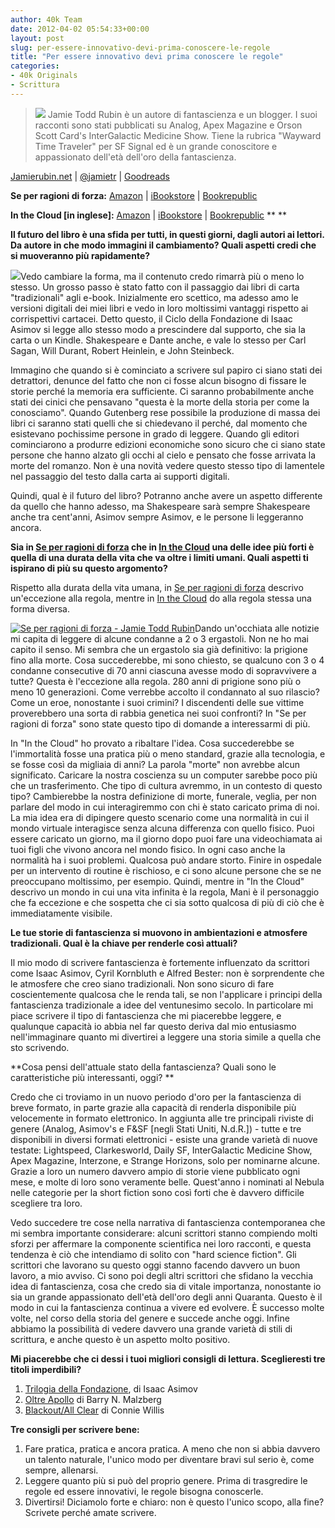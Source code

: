 ```yaml
---
author: 40k Team
date: 2012-04-02 05:54:33+00:00
layout: post
slug: per-essere-innovativo-devi-prima-conoscere-le-regole
title: "Per essere innovativo devi prima conoscere le regole"
categories:
- 40k Originals
- Scrittura
---
```


> ![](http://www.40kbooks.com/wp-content/uploads/IMG_0341.jpg) Jamie Todd Rubin è un autore di fantascienza e un blogger. I suoi racconti sono stati pubblicati su Analog, Apex Magazine e Orson Scott Card's InterGalactic Medicine Show. Tiene la rubrica "Wayward Time Traveler" per SF Signal ed è un grande conoscitore e appassionato dell'età dell'oro della fantascienza.

[Jamierubin.net](http://www.jamierubin.net/) | [@jamietr](http://twitter.com/#%21/jamietr) | [Goodreads](http://www.goodreads.com/author/show/4025598.Jamie_Todd_Rubin)

**Se per ragioni di forza:** [Amazon](http://www.amazon.it/dp/B007FWNTFO) | [iBookstore](http://itunes.apple.com/it/book/se-per-ragioni-di-forza/id506653090?mt=11) | [Bookrepublic](http://www.bookrepublic.it/book/9788865860960-se-per-ragioni-di-forza/)

**In the Cloud [in inglese]:** [Amazon](http://www.amazon.it/In-The-Cloud-ebook/dp/B00725C9U0/ref=sr_1_3?s=digital-text&ie=UTF8&qid=1332748780&sr=1-3) | [iBookstore](http://itunes.apple.com/it/book/in-the-cloud/id498253447?mt=11) | [Bookrepublic](http://www.bookrepublic.it/book/9788865860915-in-the-cloud/)
**
**


**Il futuro del libro è una sfida per tutti, in questi giorni, dagli autori ai lettori. Da autore in che modo immagini il cambiamento? Quali aspetti credi che si muoveranno più rapidamente?**

![](http://www.40kbooks.com/wp-content/uploads/rubin-cloud7_GB_ok.jpeg)Vedo cambiare la forma, ma il contenuto credo rimarrà più o meno lo stesso. Un grosso passo è stato fatto con il passaggio dai libri di carta "tradizionali" agli e-book. Inizialmente ero scettico, ma adesso amo le versioni digitali dei miei libri e vedo in loro moltissimi vantaggi rispetto ai corrispettivi cartacei. Detto questo, il Ciclo della Fondazione di Isaac Asimov si legge allo stesso modo a prescindere dal supporto, che sia la carta o un Kindle. Shakespeare e Dante anche, e vale lo stesso per Carl Sagan, Will Durant, Robert Heinlein, e John Steinbeck.

Immagino che quando si è cominciato a scrivere sul papiro ci siano stati dei detrattori, denunce del fatto che non ci fosse alcun bisogno di fissare le storie perché la memoria era sufficiente. Ci saranno probabilmente anche stati dei cinici che pensavano "questa è la morte della storia per come la conosciamo". Quando Gutenberg rese possibile la produzione di massa dei libri ci saranno stati quelli che si chiedevano il perché, dal momento che esistevano pochissime persone in grado di leggere. Quando gli editori cominciarono a produrre edizioni economiche sono sicuro che ci siano state persone che hanno alzato gli occhi al cielo e pensato che fosse arrivata la morte del romanzo. Non è una novità vedere questo stesso tipo di lamentele nel passaggio del testo dalla carta ai supporti digitali.

Quindi, qual è il futuro del libro? Potranno anche avere un aspetto differente da quello che hanno adesso, ma Shakespeare sarà sempre Shakespeare anche tra cent'anni, Asimov sempre Asimov, e le persone li leggeranno ancora.

**Sia in [Se per ragioni di forza](http://www.amazon.it/dp/B007FWNTFO) che in [In the Cloud](http://www.amazon.com/In-The-Cloud-ebook/dp/B00725C9U0/ref=sr_1_3?s=digital-text&ie=UTF8&qid=1332748780&sr=1-3) una delle idee più forti è quella di una durata della vita che va oltre i limiti umani. Quali aspetti ti ispirano di più su questo argomento?**

Rispetto alla durata della vita umana, in [Se per ragioni di forza](http://www.amazon.it/dp/B007FWNTFO) descrivo un'eccezione alla regola, mentre in [In the Cloud](http://www.amazon.com/In-The-Cloud-ebook/dp/B00725C9U0/ref=sr_1_3?s=digital-text&ie=UTF8&qid=1332748780&sr=1-3) do alla regola stessa una forma diversa.

[![Se per ragioni di forza - Jamie Todd Rubin](http://40k.it/wp-content/uploads/2012/03/9788865860960.jpeg)](http://40k.it/wp-content/uploads/2012/03/9788865860960.jpeg)Dando un'occhiata alle notizie mi capita di leggere di alcune condanne a 2 o 3 ergastoli. Non ne ho mai capito il senso. Mi sembra che un ergastolo sia già definitivo: la prigione fino alla morte. Cosa succederebbe, mi sono chiesto, se qualcuno con 3 o 4 condanne consecutive di 70 anni ciascuna avesse modo di sopravvivere a tutte? Questa è l'eccezione alla regola. 280 anni di prigione sono più o meno 10 generazioni. Come verrebbe accolto il condannato al suo rilascio? Come un eroe, nonostante i suoi crimini? I discendenti delle sue vittime proverebbero una sorta di rabbia genetica nei suoi confronti? In "Se per ragioni di forza" sono state questo tipo di domande a interessarmi di più.

In "In the Cloud" ho provato a ribaltare l'idea. Cosa succederebbe se l'immortalità fosse una pratica più o meno standard, grazie alla tecnologia, e se fosse così da migliaia di anni? La parola "morte" non avrebbe alcun significato. Caricare la nostra coscienza su un computer sarebbe poco più che un trasferimento. Che tipo di cultura avremmo, in un contesto di questo tipo? Cambierebbe la nostra definizione di morte, funerale, veglia, per non parlare del modo in cui interagiremmo con chi è stato caricato prima di noi. La mia idea era di dipingere questo scenario come una normalità in cui il mondo virtuale interagisce senza alcuna differenza con quello fisico. Puoi essere caricato un giorno, ma il giorno dopo puoi fare una videochiamata ai tuoi figli che vivono ancora nel mondo fisico. In ogni caso anche la normalità ha i suoi problemi. Qualcosa può andare storto. Finire in ospedale per un intervento di routine è rischioso, e ci sono alcune persone che se ne preoccupano moltissimo, per esempio. Quindi, mentre in "In the Cloud" descrivo un mondo in cui una vita infinita è la regola, Mani è il personaggio che fa eccezione e che sospetta che ci sia sotto qualcosa di più di ciò che è immediatamente visibile.

**Le tue storie di fantascienza si muovono in ambientazioni e atmosfere tradizionali. Qual è la chiave per renderle così attuali?**

Il mio modo di scrivere fantascienza è fortemente influenzato da scrittori come Isaac Asimov, Cyril Kornbluth e Alfred Bester: non è sorprendente che le atmosfere che creo siano tradizionali. Non sono sicuro di fare coscientemente qualcosa che le renda tali, se non l'applicare i principi della fantascienza tradizionale a idee del ventunesimo secolo. In particolare mi piace scrivere il tipo di fantascienza che mi piacerebbe leggere, e qualunque capacità io abbia nel far questo deriva dal mio entusiasmo nell'immaginare quanto mi divertirei a leggere una storia simile a quella che sto scrivendo.

**Cosa pensi dell'attuale stato della fantascienza? Quali sono le caratteristiche più interessanti, oggi? **

Credo che ci troviamo in un nuovo periodo d'oro per la fantascienza di breve formato, in parte grazie alla capacità di renderla disponibile più velocemente in formato elettronico. In aggiunta alle tre principali riviste di genere (Analog, Asimov's e F&SF [negli Stati Uniti, N.d.R.]) - tutte e tre disponibili in diversi formati elettronici - esiste una grande varietà di nuove testate: Lightspeed, Clarkesworld, Daily SF, InterGalactic Medicine Show, Apex Magazine, Interzone, e Strange Horizons, solo per nominarne alcune. Grazie a loro un numero davvero ampio di storie viene pubblicato ogni mese, e molte di loro sono veramente belle. Quest'anno i nominati al Nebula nelle categorie per la short fiction sono così forti che è davvero difficile scegliere tra loro.

Vedo succedere tre cose nella narrativa di fantascienza contemporanea che mi sembra importante considerare: alcuni scrittori stanno compiendo molti sforzi per affermare la componente scientifica nei loro racconti, e questa tendenza è ciò che intendiamo di solito con "hard science fiction". Gli scrittori che lavorano su questo oggi stanno facendo davvero un buon lavoro, a mio avviso. Ci sono poi degli altri scrittori che sfidano la vecchia idea di fantascienza, cosa che credo sia di vitale importanza, nonostante io sia un grande appassionato dell'età dell'oro degli anni Quaranta. Questo è il modo in cui la fantascienza continua a vivere ed evolvere. È successo molte volte, nel corso della storia del genere e succede anche oggi. Infine abbiamo la possibilità di vedere davvero una grande varietà di stili di scrittura, e anche questo è un aspetto molto positivo.

**Mi piacerebbe che ci dessi i tuoi migliori consigli di lettura. Sceglieresti tre titoli imperdibili?**

1. [Trilogia della Fondazione](https://zazie.it/panoptikon/9788804528647/), di Isaac Asimov
2. [Oltre Apollo](http://it.wikipedia.org/wiki/Barry_N._Malzberg) di Barry N. Malzberg
3. [Blackout/All Clear](http://www.goodreads.com/book/show/6506307-blackout) di Connie Willis

**Tre consigli per scrivere bene:**

1. Fare pratica, pratica e ancora pratica. A meno che non si abbia davvero un talento naturale, l'unico modo per diventare bravi sul serio è, come sempre, allenarsi.
2. Leggere quanto più si può del proprio genere. Prima di trasgredire le regole ed essere innovativi, le regole bisogna conoscerle.
3. Divertirsi! Diciamolo forte e chiaro: non è questo l'unico scopo, alla fine? Scrivete perché amate scrivere.
